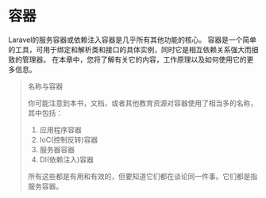 # 容器

Laravel的服务容器或依赖注入容器是几乎所有其他功能的核心。 容器是一个简单的工具，可用于绑定和解析类和接口的具体实例，同时它是相互依赖关系强大而细致的管理器。 在本章中，您将了解有关它的内容，工作原理以及如何使用它的更多信息。

> 名称与容器
>
> 你可能注意到本书，文档，或者其他教育资源对容器使用了相当多的名称，其中包括：
>
> 1. 应用程序容器
> 2. IoC\(控制反转\)容器
> 3. 服务器容器
> 4. DI\(依赖注入\)容器
>
> 所有这些都是有用和有效的，但要知道它们都在谈论同一件事。它们都是指服务容器。

